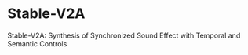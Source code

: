 # Stable-V2A
Stable-V2A: Synthesis of Synchronized Sound Effect with Temporal and Semantic Controls
